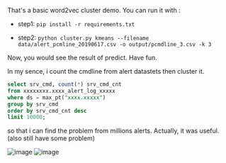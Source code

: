 That's a basic word2vec cluster demo. You can run it with :
* step1:
`pip install -r requirements.txt`

* step2:
`python cluster.py kmeans --filename data/alert_pcmline_20190617.csv -o output/pcmdline_3.csv -k 3`

Now, you would see the result of predict. Have fun.

In my sence, i count the cmdline from alert datastets then cluster it. 

```sql
select srv_cmd, count(*) srv_cmd_cnt
from xxxxxxxx.xxxx_alert_log_xxxxx
where ds = max_pt("xxxx.xxxxx")
group by srv_cmd
order by srv_cmd_cnt desc
limit 10000;
```
so that i can find the problem from millions alerts. Actually, it was useful.(also still have some problem)


![image](https://user-images.githubusercontent.com/12653147/59007370-b6fc5300-8858-11e9-83c7-6f6454cba5a8.png)
![image](https://user-images.githubusercontent.com/12653147/59007395-ca0f2300-8858-11e9-996e-6db84f0a9b43.png)

